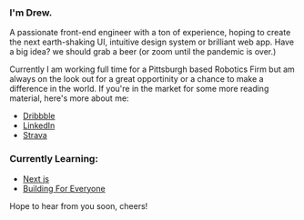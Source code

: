 ### I'm Drew. 

A passionate front-end engineer with a ton of experience, hoping to create the next earth-shaking UI, intuitive design system or brilliant web app. Have a big idea? we should grab a beer (or zoom until the pandemic is over.)

Currently I am working full time for a Pittsburgh based Robotics Firm but am always on the look out for a great opportinity or a chance to make a difference in the world. If you're in the market for some more reading material, here's more about me:

- [Dribbble](https://dribbble.com/dparroccini)
- [LinkedIn](https://www.linkedin.com/in/drew-parroccini-837b98122/)
- [Strava](https://www.strava.com/athletes/29210293)

### Currently Learning:

- [Next js](https://https://nextjs.org/)
- [Building For Everyone](https://www.wiley.com/en-us/Building+For+Everyone%3A+Expand+Your+Market+With+Design+Practices+From+Google%27s+Product+Inclusion+Team-p-9781119646228)

Hope to hear from you soon, cheers!
